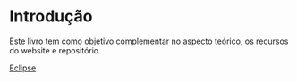 # Introdução

Este livro tem como objetivo complementar no aspecto teórico, os recursos do website e repositório.

[Eclipse](eclipse/eclipse.md)
